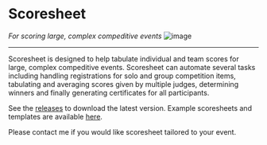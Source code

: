 # Scoresheet
_For  scoring large, complex compeditive events_
![image](https://github.com/user-attachments/assets/30fcb01c-619e-46fc-a838-574438ea4572)
_______________
Scoresheet is designed to help tabulate individual and team scores for large, complex compeditive events. Scoresheet can automate several tasks including handling registrations for solo and group competition items, tabulating and averaging scores given by multiple judges, determining winners and finally generating certificates for all participants.

See the [releases](https://github.com/Examath/Scoresheet/releases) to download the latest version. Example scoresheets and templates are available [here](https://github.com/Examath/Scoresheet/tree/master/Examples).

Please contact me if you would like scoresheet tailored to your event.
